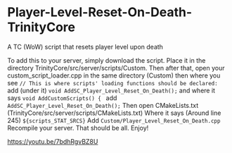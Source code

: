 # Player-Level-Reset-On-Death-TrinityCore
A TC (WoW) script that resets player level upon death

To add this to your server, simply download the script. Place it in the directory TrinityCore/src/server/scripts/Custom. Then after that, open your custom_script_loader.cpp in the same directory (Custom) then where you see
```// This is where scripts' loading functions should be declared:```
add (under it)
```void AddSC_Player_Level_Reset_On_Death();```
and where it says
```void AddCustomScripts() { ```
add
```AddSC_Player_Level_Reset_On_Death();```
Then open CMakeLists.txt (TrinityCore/src/server/scripts/CMakeLists.txt)
Where it says (Around line 245)
```${scripts_STAT_SRCS}```
Add
```Custom/Player_Level_Reset_On_Death.cpp```
Recompile your server. That should be all. Enjoy!

https://youtu.be/7bdhRgvBZ8U
